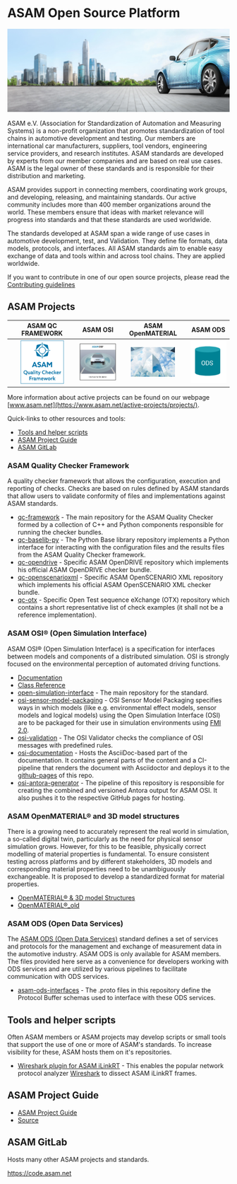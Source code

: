 # ASAM Open Source Platform
[![tp header](/doc/img/Asam_Background_1.jpg)](http://www.asam.net/)

ASAM e.V. (Association for Standardization of Automation and Measuring Systems) is a non-profit organization that promotes standardization of tool chains in automotive development and testing. Our members are international car manufacturers, suppliers, tool vendors, engineering service providers, and research institutes. ASAM standards are developed by experts from our member companies and are based on real use cases. ASAM is the legal owner of these standards and is responsible for their distribution and marketing.

ASAM provides support in connecting members, coordinating work groups, and developing, releasing, and maintaining standards. Our active community includes more than 400 member organizations around the world. These members ensure that ideas with market relevance will progress into standards and that these standards are used worldwide. 

The standards developed at ASAM span a wide range of use cases in automotive development, test, and Validation. They define file formats, data models, protocols, and interfaces. All ASAM standards aim to enable easy exchange of data and tools within and across tool chains. They are applied worldwide.

If you want to contribute in one of our open source projects, please read the [Contributing guidelines](https://github.com/asam-ev/.github/blob/main/profile/CONTRIBUTING.md) 

## ASAM Projects

| ASAM QC FRAMEWORK            | ASAM OSI              | ASAM OpenMATERIAL         | ASAM ODS |
|:----------------------------:|:---------------------:|:------------------------:|:------------------------:|
| [<img src="/doc/img/ASAM Quality Checker Framework.png" width="100" />](https://github.com/asam-ev/qc-framework) | [<img src="/doc/img/OSI.jpg" width="100" />](https://github.com/OpenSimulationInterface/open-simulation-interface) | [<img src="/doc/img/sharepoint_logo_openMaterial.png" width="100" />](https://github.com/asam-ev/OpenMATERIAL) | [<img src="/doc/img/ODS.png" width="100" />](https://github.com/asam-ev/ASAM-ODS-Interfaces) |


More information about active projects can be found on our webpage [www.asam.net](https://www.asam.net/active-projects/projects/).

Quick-links to other resources and tools:
- [Tools and helper scripts](#tools-and-helper-scripts)
- [ASAM Project Guide](#asam-project-guide)
- [ASAM GitLab](#asam-gitLab)

### ASAM Quality Checker Framework

A quality checker framework that allows the configuration, execution and reporting of checks. Checks are based on rules defined by ASAM standards that allow users to validate conformity of files and implementations against ASAM standards.

- [qc-framework](https://github.com/asam-ev/qc-framework) - The main repository for the ASAM Quality Checker formed by a collection of C++ and Python components responsible for running the checker bundles.
- [qc-baselib-py](https://github.com/asam-ev/qc-baselib-py) - The Python Base library repository implements a Python interface for interacting with the configuration files and the results files from the ASAM Quality Checker framework.
- [qc-opendrive](https://github.com/asam-ev/qc-opendrive) - Specific ASAM OpenDRIVE repository which implements his official ASAM OpenDRIVE checker bundle.
- [qc-openscenarioxml](https://github.com/asam-ev/qc-openscenarioxml) - Specific ASAM OpenSCENARIO XML repository which implements his official ASAM OpenSCENARIO XML checker bundle.
- [qc-otx](https://github.com/asam-ev/qc-otx) - Specific Open Test sequence eXchange (OTX) repository which contains a short representative list of check examples (it shall not be a reference implementation).

### ASAM OSI® (Open Simulation Interface)
ASAM OSI® (Open Simulation Interface) is a specification for interfaces between models and components of a distributed simulation. OSI is strongly focused on the environmental perception of automated driving functions.

- [Documentation](https://opensimulationinterface.github.io/osi-antora-generator/asamosi/latest/specification/index.html)
- [Class Reference](https://opensimulationinterface.github.io/osi-antora-generator/asamosi/latest/gen/annotated.html)
- [open-simulation-interface](https://github.com/OpenSimulationInterface/open-simulation-interface) - The main repository for the standard.
- [osi-sensor-model-packaging](https://github.com/OpenSimulationInterface/osi-sensor-model-packaging) - OSI Sensor Model Packaging specifies ways in which models (like e.g. environmental effect models, sensor models and logical models) using the Open Simulation Interface (OSI) are to be packaged for their use in simulation environments using [FMI 2.0](https://report.asam.net/fmi-functional-mock-up-interface).
- [osi-validation](https://github.com/OpenSimulationInterface/osi-validation) - The OSI Validator checks the compliance of OSI messages with predefined rules.
- [osi-documentation](https://github.com/OpenSimulationInterface/osi-documentation) - Hosts the AsciiDoc-based part of the documentation. It contains general parts of the content and a CI-pipeline that renders the document with Asciidoctor and deploys it to the [github-pages](https://github.com/OpenSimulationInterface/osi-documentation/deployments/github-pages) of this repo.
- [osi-antora-generator](https://github.com/OpenSimulationInterface/osi-antora-generator) - The pipeline of this repository is responsible for creating the combined and versioned Antora output for ASAM OSI. It also pushes it to the respective GitHub pages for hosting.

### ASAM OpenMATERIAL® and 3D model structures

There is a growing need to accurately represent the real world in simulation, a so-called digital twin, particularly as the need for physical sensor simulation grows. However, for this to be feasible, physically correct modelling of material properties is fundamental. To ensure consistent testing across platforms and by different stakeholders, 3D models and corresponding material properties need to be unambiguously exchangeable. It is proposed to develop a standardized format for material properties.   

- [OpenMATERIAL® & 3D model Structures](https://github.com/asam-ev/OpenMATERIAL)
- [OpenMATERIAL®_old](https://github.com/asam-ev/OpenMATERIAL_old)

### ASAM ODS (Open Data Services)

The [ASAM ODS (Open Data Services)](https://www.asam.net/standards/detail/ods/wiki/) standard defines a set of services and protocols for the management and exchange of measurement data in the automotive industry. ASAM ODS is only available for ASAM members. The files provided here serve as a convenience for developers working with ODS services and are utilized by various pipelines to facilitate communication with ODS services.

- [asam-ods-interfaces](https://github.com/asam-ev/ASAM-ODS-Interfaces) - The .proto files in this repository define the Protocol Buffer schemas used to interface with these ODS services.

## Tools and helper scripts

Often ASAM members or ASAM projects may develop scripts or small tools that support the use of one or more of ASAM's standards. To increase visibility for these, ASAM hosts them on it's repositories.

- [Wireshark plugin for ASAM iLinkRT](https://github.com/asam-ev/Wireshark-iLinkRT) - This enables the popular network protocol analyzer [Wireshark](https://www.wireshark.org/) to dissect ASAM iLinkRT frames. 

## ASAM Project Guide
- [ASAM Project Guide](https://asam-ev.github.io/asam-project-guide/asamprojectguide/latest/index.html)
- [Source](https://github.com/asam-ev/asam-project-guide-content)

## ASAM GitLab
Hosts many other ASAM projects and standards.

https://code.asam.net
